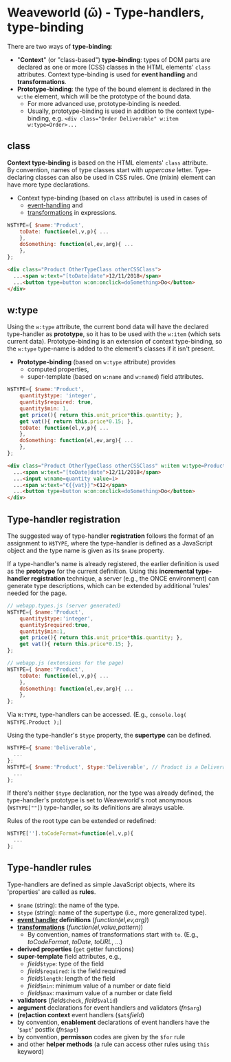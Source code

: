 # Weaveworld (ῶ) - Type-handlers, type-binding #

There are two ways of **type-binding**:
  * "**Context**" (or "class-based") **type-binding**: types of DOM parts are declared as one or more (CSS) classes in the HTML elements' `class` attributes. Context type-binding is used for **event handling** and **transformations**.
  * **Prototype-binding**: the type of the bound element is declared in the `w:the` element, which will be the prototype of the bound data. 
    * For more advanced use, prototype-binding is needed.
    * Usually, prototype-binding is used in addition to the context type-binding, e.g. `<div class="Order Deliverable" w:item w:type=Order>...`

## class ##

**Context type-binding** is based on the HTML elements' `class` attribute.  
By convention, names of type classes start with _uppercase_ letter. Type-declaring classes can also be used in CSS rules. One (mixin) element can have more type declarations.

* Context type-binding (based on `class` attribute) is used in cases of
  * [event-handling](doc-2-event.md) and
  * [transformations](doc-1-template.md#transformations) in expressions.

```js
W$TYPE={ $name:'Product',
    toDate: function(el,v,p){ ...
    },
    doSomething: function(el,ev,arg){ ...
    },
};
```
```html
<div class="Product OtherTypeClass otherCSSClass">
  ...<span w:text="[toDate]date">12/11/2018</span>
  ...<button type=button w:on:onclick=doSomething>Do</button>
</div>
```

## w:type ##

Using the `w:type` attribute, the current bond data will have the declared type-handler as **prototype**, so it has to be used with the `w:item` (which sets current data). Prototype-binding is an extension of context type-binding, so the `w:type` type-name is added to the element's classes if it isn't present.

* **Prototype-binding** (based on `w:type` attribute) provides
  * computed properties,
  * super-template (based on `w:name` and `w:named`) field attributes.

```js
W$TYPE={ $name:'Product',
    quantity$type: 'integer',
    quantity$required: true,
    quantity$min: 1,
    get price(){ return this.unit_price*this.quantity; },
    get vat(){ return this.price*0.15; },
    toDate: function(el,v,p){ ...
    },
    doSomething: function(el,ev,arg){ ...
    },
};
```
```html
<div class="Product OtherTypeClass otherCSSClass" w:item w:type=Product>
  ...<span w:text="[toDate]date">12/11/2018</span>
  ...<input w:name=quantity value=1>
  ...<span w:text="€{{vat}}">€12</span>
  ...<button type=button w:on:onclick=doSomething>Do</button>
</div>
```

## Type-handler registration ##

The suggested way of type-handler **registration** follows the format of an assignment to `W$TYPE`, where the type-handler is defined as a JavaScript object and the type name is given as its `$name` property.

If a type-handler's name is already registered, the earlier definition is used as the **prototype** for the current definition. Using this **incremental type-handler registration** technique, a server (e.g., the ONCE environment) can generate type descriptions, which can be extended by additional 'rules' needed for the page.

```js
// webapp.types.js (server generated)
W$TYPE={ $name:'Product',
    quantity$type:'integer',
    quantity$required:true,
    quantity$min:1,
    get price(){ return this.unit_price*this.quantity; },
    get vat(){ return this.price*0.15; },
};
```

```js
// webapp.js (extensions for the page)
W$TYPE={ $name:'Product',
    toDate: function(el,v,p){ ...
    },
    doSomething: function(el,ev,arg){ ...
    },
};
```
Via `W:TYPE`, type-handlers can be accessed. (E.g., `console.log( W$TYPE.Product );`)


Using the type-handler's `$type` property, the **supertype** can be defined.

```js
W$TYPE={ $name:'Deliverable', 
  ...
};
W$TYPE={ $name:'Product', $type:'Deliverable', // Product is a Deliverable
  ...
};
```

If there's neither `$type` declaration, nor the type was already defined, the type-handler's prototype is set to Weaveworld's root anonymous (`W$TYPE[""]`) type-handler, so its definitions are always usable.

Rules of the root type can be extended or redefined:
```js
W$TYPE[''].toCodeFormat=function(el,v,p){
  ...
};
```

## Type-handler rules ##

Type-handlers are defined as simple JavaScript objects, where its 'properties' are called as **rules**.

* `$name` (string): the name of the type.
* `$type` (string): name of the supertype (i.e., more generalized type).
* **[event handler](doc-2-event.md) definitions** (_function(el,ev,arg)_)
* **[transformations](doc-1-template.md#transformations)** (_function(el,value,pattern)_)
  * By convention, names of transformations start with `to`. (E.g., _toCodeFormat_, _toDate_, _toURL_, ...)
* **derived properties** (`get` getter functions)    
* **super-template** field attributes, e.g.,
  * _field_`$type`: type of the field
  * _field_`$required`: is the field required
  * _field_`$length`: length of the field
  * _field_`$min`: minimum value of a number or date field
  * _field_`$max`: maximum value of a number or date field
* **validators** (_field_`$check`, _field_`$valid`)
* **argument** declarations for event handlers and validators (_fn_`$arg`)
* **(re)action context** event handlers (`$at$`_field_)
* by convention, **enablement** declarations of event handlers have the '`$apt`' postfix (_fn_`$apt`)
* by convention, **permisson** codes are given by the `$for` rule
* and other **helper methods** (a rule can access other rules using `this` keyword)